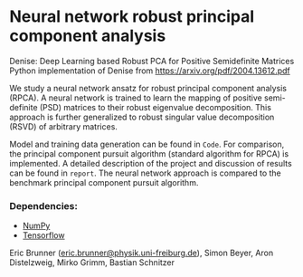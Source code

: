 # Neural network robust principal component analysis
Denise: Deep Learning based Robust PCA for Positive Semidefinite Matrices
Python implementation of Denise from https://arxiv.org/pdf/2004.13612.pdf

We study a neural network ansatz for robust principal component analysis (RPCA). A neural network is trained to learn the mapping of positive semi-definite (PSD) matrices to their robust eigenvalue decomposition. This approach is further generalized to robust singular value decomposition (RSVD) of arbitrary matrices.

Model and training data generation can be found in `Code`. For comparison, the principal component pursuit algorithm (standard algorithm for RPCA) is implemented. A detailed description of the project and discussion of results can be found in `report`. The neural network approach is compared to the benchmark principal component pursuit algorithm.

### Dependencies:
- [NumPy](https://numpy.org/)  
- [Tensorflow](https://www.tensorflow.org/)  

Eric Brunner (eric.brunner@physik.uni-freiburg.de),
Simon Beyer,
Aron Distelzweig,
Mirko Grimm,
Bastian Schnitzer

